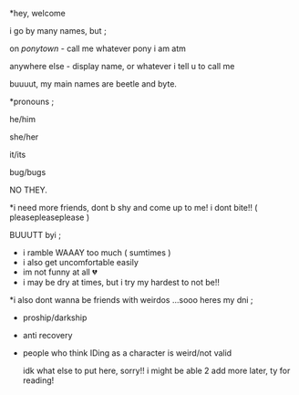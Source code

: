 *hey, welcome

i go by many names, but ;

on *ponytown* - call me whatever pony i am atm

anywhere else - display name, or whatever i tell u to call me

buuuut, my main names are beetle and byte.



*pronouns ;

he/him

she/her

it/its

bug/bugs

NO THEY.



*i need more friends, dont b shy and come up to me! i dont bite!! ( pleasepleaseplease )



BUUUTT byi ;
- i ramble WAAAY too much ( sumtimes )
- i also get uncomfortable easily
- im not funny at all 💔
- i may be dry at times, but i try my hardest to not be!!
  
*i also dont wanna be friends with weirdos ...sooo heres my dni ; 
- proship/darkship
- anti recovery
- people who think IDing as a character is weird/not valid
  

  idk what else to put here, sorry!! i might be able 2 add more later, ty for reading!
